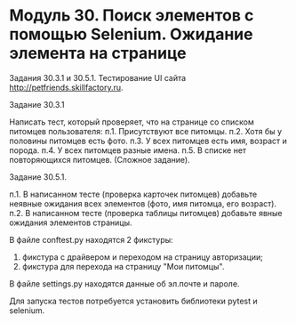 # Модуль 30. Поиск элементов с помощью Selenium. Ожидание элемента на странице


Задания 30.3.1 и 30.5.1. Тестирование UI сайта http://petfriends.skillfactory.ru.


Задание 30.3.1

Написать тест, который проверяет, что на странице со списком питомцев пользователя:
п.1. Присутствуют все питомцы.
п.2. Хотя бы у половины питомцев есть фото.
п.3. У всех питомцев есть имя, возраст и порода.
п.4. У всех питомцев разные имена.
п.5. В списке нет повторяющихся питомцев. (Сложное задание).
        
        
Задание 30.5.1.

п.1. В написанном тесте (проверка карточек питомцев) добавьте неявные ожидания всех элементов (фото, имя питомца, его возраст).
п.2. В написанном тесте (проверка таблицы питомцев) добавьте явные ожидания элементов страницы.


В файле conftest.py находятся 2 фикстуры:

1) фикстура с драйвером и переходом на страницу авторизации; 
2) фикстура для перехода на страницу "Мои питомцы". 


В файле settings.py находятся данные об эл.почте и пароле.


Для запуска тестов потребуется установить библиотеки pytest и selenium.
